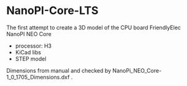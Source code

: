 # NanoPI-Core-LTS

The first attempt to create a 3D model of the CPU board FriendlyElec NanoPI NEO Core

- processor: H3 
- KiCad libs
- STEP model

Dimensions from manual and checked by NanoPi_NEO_Core-1_0_1705_Dimensions.dxf .